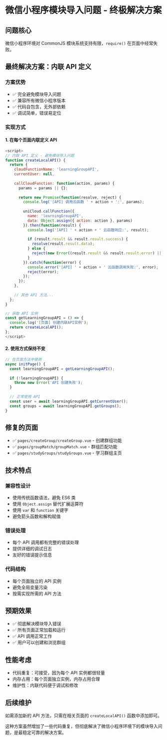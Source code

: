 # 微信小程序模块导入问题 - 终极解决方案

## 问题核心
微信小程序环境对 CommonJS 模块系统支持有限，`require()` 在页面中经常失败。

## 最终解决方案：内联 API 定义

### 方案优势
- ✅ 完全避免模块导入问题
- ✅ 兼容所有微信小程序版本
- ✅ 代码自包含，无外部依赖
- ✅ 调试简单，错误易定位

### 实现方式

#### 1. 在每个页面内联定义 API
```javascript
<script>
// 内联 API 定义 - 避免模块导入问题
function createLocalAPI() {
  return {
    cloudFunctionName: 'learningGroupAPI',
    currentUser: null,
    
    callCloudFunction: function(action, params) {
      params = params || {};
      
      return new Promise(function(resolve, reject) {
        console.log('[API] 调用云函数 ' + action + ':', params);
        
        uniCloud.callFunction({
          name: 'learningGroupAPI',
          data: Object.assign({ action: action }, params)
        }).then(function(result) {
          console.log('[API] ' + action + ' 云函数响应:', result);
          
          if (result.result && result.result.success) {
            resolve(result.result.data);
          } else {
            reject(new Error((result.result && result.result.error) || '调用失败'));
          }
        }).catch(function(error) {
          console.error('[API] ' + action + ' 云函数调用失败:', error);
          reject(error);
        });
      });
    },
    
    // 其他 API 方法...
  };
}

// 获取 API 实例
const getLearningGroupAPI = () => {
  console.log('[页面] 创建内联API实例');
  return createLocalAPI();
};
</script>
```

#### 2. 使用方式保持不变
```javascript
// 在页面方法中使用
async initPage() {
  const learningGroupAPI = getLearningGroupAPI();
  
  if (!learningGroupAPI) {
    throw new Error('API 创建失败');
  }
  
  // 正常使用 API
  const user = await learningGroupAPI.getCurrentUser();
  const groups = await learningGroupAPI.getGroups();
}
```

## 修复的页面
- ✅ `pages/createGroup/createGroup.vue` - 创建群组功能
- ✅ `pages/groupMatch/groupMatch.vue` - 群组匹配功能  
- ✅ `pages/studyGroups/studyGroups.vue` - 学习群组主页

## 技术特点

### 兼容性设计
- 使用传统函数语法，避免 ES6 类
- 使用 `Object.assign` 替代扩展运算符
- 使用 `var` 和 `function` 关键字
- 避免箭头函数和解构赋值

### 错误处理
- 每个 API 调用都有完整的错误处理
- 提供详细的调试日志
- 友好的错误提示信息

### 代码结构
- 每个页面独立的 API 实例
- 避免全局变量污染
- 按需实现所需的 API 方法

## 预期效果
- ✅ 彻底解决模块导入错误
- ✅ 所有页面正常加载和运行
- ✅ API 调用正常工作
- ✅ 用户可以创建和浏览群组

## 性能考虑
- 代码重复：可接受，因为每个 API 实例都很轻量
- 内存占用：每个页面独立实例，内存占用合理
- 维护性：内联代码便于调试和修改

## 后续维护
如需添加新的 API 方法，只需在相关页面的 `createLocalAPI()` 函数中添加即可。

这种方案虽然增加了一些代码重复，但彻底解决了微信小程序环境下的模块导入问题，是最稳定可靠的解决方案。
